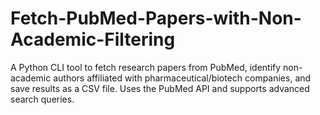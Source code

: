 # Fetch-PubMed-Papers-with-Non-Academic-Filtering
A Python CLI tool to fetch research papers from PubMed, identify non-academic authors affiliated with pharmaceutical/biotech companies, and save results as a CSV file. Uses the PubMed API and supports advanced search queries.
